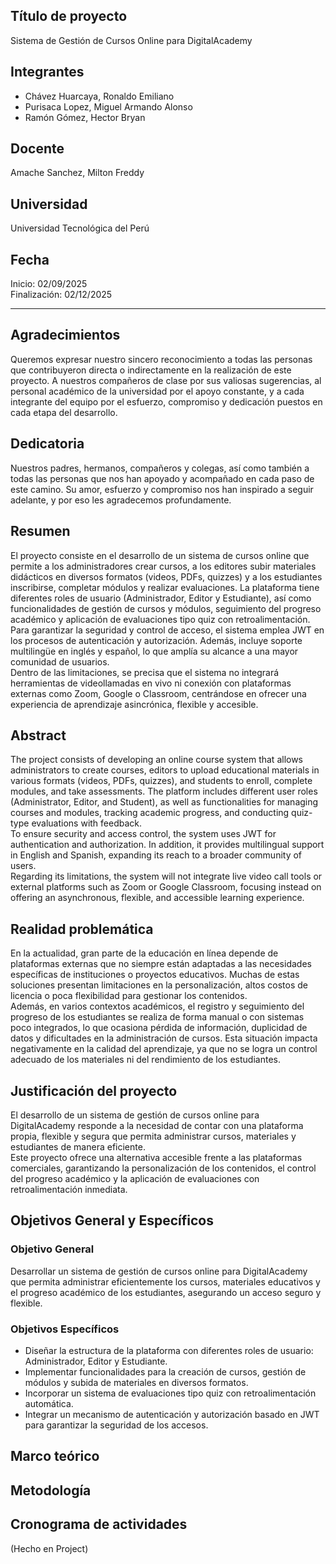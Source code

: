 ## Título de proyecto
Sistema de Gestión de Cursos Online para DigitalAcademy

## Integrantes
- Chávez Huarcaya, Ronaldo Emiliano  
- Purisaca Lopez, Miguel Armando Alonso  
- Ramón Gómez, Hector Bryan  

## Docente
Amache Sanchez, Milton Freddy

## Universidad
Universidad Tecnológica del Perú

## Fecha
Inicio: 02/09/2025  
Finalización: 02/12/2025  

---

## Agradecimientos
Queremos expresar nuestro sincero reconocimiento a todas las personas que contribuyeron directa o indirectamente en la realización de este proyecto. A nuestros compañeros de clase por sus valiosas sugerencias, al personal académico de la universidad por el apoyo constante, y a cada integrante del equipo por el esfuerzo, compromiso y dedicación puestos en cada etapa del desarrollo.  

## Dedicatoria
Nuestros padres, hermanos, compañeros y colegas, así como también a todas las personas que nos han apoyado y acompañado en cada paso de este camino. Su amor, esfuerzo y compromiso nos han inspirado a seguir adelante, y por eso les agradecemos profundamente.  

## Resumen
El proyecto consiste en el desarrollo de un sistema de cursos online que permite a los administradores crear cursos, a los editores subir materiales didácticos en diversos formatos (videos, PDFs, quizzes) y a los estudiantes inscribirse, completar módulos y realizar evaluaciones. La plataforma tiene diferentes roles de usuario (Administrador, Editor y Estudiante), así como funcionalidades de gestión de cursos y módulos, seguimiento del progreso académico y aplicación de evaluaciones tipo quiz con retroalimentación.  
Para garantizar la seguridad y control de acceso, el sistema emplea JWT en los procesos de autenticación y autorización. Además, incluye soporte multilingüe en inglés y español, lo que amplía su alcance a una mayor comunidad de usuarios.  
Dentro de las limitaciones, se precisa que el sistema no integrará herramientas de videollamadas en vivo ni conexión con plataformas externas como Zoom, Google o Classroom, centrándose en ofrecer una experiencia de aprendizaje asincrónica, flexible y accesible.  

## Abstract
The project consists of developing an online course system that allows administrators to create courses, editors to upload educational materials in various formats (videos, PDFs, quizzes), and students to enroll, complete modules, and take assessments. The platform includes different user roles (Administrator, Editor, and Student), as well as functionalities for managing courses and modules, tracking academic progress, and conducting quiz-type evaluations with feedback.  
To ensure security and access control, the system uses JWT for authentication and authorization. In addition, it provides multilingual support in English and Spanish, expanding its reach to a broader community of users.  
Regarding its limitations, the system will not integrate live video call tools or external platforms such as Zoom or Google Classroom, focusing instead on offering an asynchronous, flexible, and accessible learning experience.  

## Realidad problemática
En la actualidad, gran parte de la educación en línea depende de plataformas externas que no siempre están adaptadas a las necesidades específicas de instituciones o proyectos educativos. Muchas de estas soluciones presentan limitaciones en la personalización, altos costos de licencia o poca flexibilidad para gestionar los contenidos.  
Además, en varios contextos académicos, el registro y seguimiento del progreso de los estudiantes se realiza de forma manual o con sistemas poco integrados, lo que ocasiona pérdida de información, duplicidad de datos y dificultades en la administración de cursos. Esta situación impacta negativamente en la calidad del aprendizaje, ya que no se logra un control adecuado de los materiales ni del rendimiento de los estudiantes.  

## Justificación del proyecto
El desarrollo de un sistema de gestión de cursos online para DigitalAcademy responde a la necesidad de contar con una plataforma propia, flexible y segura que permita administrar cursos, materiales y estudiantes de manera eficiente.  
Este proyecto ofrece una alternativa accesible frente a las plataformas comerciales, garantizando la personalización de los contenidos, el control del progreso académico y la aplicación de evaluaciones con retroalimentación inmediata.

## Objetivos General y Específicos

### Objetivo General
Desarrollar un sistema de gestión de cursos online para DigitalAcademy que permita administrar eficientemente los cursos, materiales educativos y el progreso académico de los estudiantes, asegurando un acceso seguro y flexible.  

### Objetivos Específicos
- Diseñar la estructura de la plataforma con diferentes roles de usuario: Administrador, Editor y Estudiante.  
- Implementar funcionalidades para la creación de cursos, gestión de módulos y subida de materiales en diversos formatos.  
- Incorporar un sistema de evaluaciones tipo quiz con retroalimentación automática.  
- Integrar un mecanismo de autenticación y autorización basado en JWT para garantizar la seguridad de los accesos.


## Marco teórico

## Metodología

## Cronograma de actividades
(Hecho en Project)
